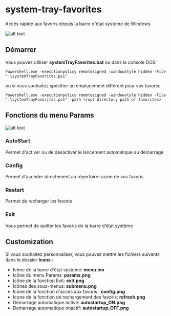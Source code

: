 # system-tray-favorites
Accès rapide aux favoris depuis la barre d'état système de Windows

![alt text](https://github.com/smairesse/system-tray-favorites/blob/main/Readme/examples.png?raw=true)

## Démarrer
Vous pouvez utiliser **systemTrayFavorites.bat** ou dans la console DOS:
```
Powershell.exe -executionpolicy remotesigned -windowstyle hidden -File ".\systemTrayFavorites.ps1"
```
ou si vous souhaitez spécifier un emplacement différent pour vos favoris:
```
Powershell.exe -executionpolicy remotesigned -windowstyle hidden -File ".\systemTrayFavorites.ps1" -path <root directory path of favorites>
```

## Fonctions du menu **Params**

![alt text](https://github.com/smairesse/system-tray-favorites/blob/main/Readme/params.png?raw=true)

### AutoStart
Permet d'activer ou de désactiver le lancement automatique au démarrage

### Config
Permet d'accéder directement au répertoire racine de vos favoris

### Restart
Permet de recharger les favoris

### Exit
Vous permet de quitter les favoris de la barre d’état système

## Customization
Si vous souhaitez personnaliser, vous pouvez mettre les fichiers suivants dans le dossier **Icons** :
* Icône de la barre d'état systeme: **menu.ico**
* Icône du menu Params: **params.png**
* Icône de la fonction Exit: **exit.png**
* Icônes des sous-menus: **submenu.png**
* Icône de la fonction d'accès aux favoris : **config.png**
* Icone de la fonction de rechargement des favoris: **refresh.png**
* Démarrage automatique activé: **autostartup_ON.png**
* Demarrage automatique onactif: **autostartup_OFF.png**
